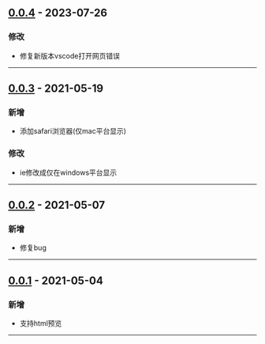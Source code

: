 ## [0.0.4] - 2023-07-26
### 修改
- 修复新版本vscode打开网页错误

[0.0.4]: https://github.com/zt5/http-server/releases/tag/v0.0.4
-----------------------------------------------------------------------------------------------------------
## [0.0.3] - 2021-05-19
### 新增
- 添加safari浏览器(仅mac平台显示)

### 修改
- ie修改成仅在windows平台显示

[0.0.3]: https://github.com/zt5/http-server/releases/tag/v0.0.3
-----------------------------------------------------------------------------------------------------------
## [0.0.2] - 2021-05-07
### 新增
- 修复bug

[0.0.2]: https://github.com/zt5/http-server/releases/tag/v0.0.2
-----------------------------------------------------------------------------------------------------------
## [0.0.1] - 2021-05-04
### 新增
- 支持html预览

[0.0.1]: https://github.com/zt5/http-server/releases/tag/v0.0.1
-----------------------------------------------------------------------------------------------------------